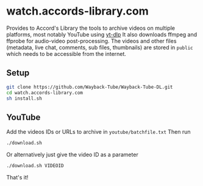 # watch.accords-library.com

Provides to Accord's Library the tools to archive videos on multiple platforms, most notably YouTube using [yt-dlp](https://github.com/yt-dlp/yt-dlp)
It also downloads ffmpeg and ffprobe for audio-video post-processing.
The videos and other files (metadata, live chat, comments, sub files, thumbnails) are stored in `public` which needs to be accessible from the internet.  

## Setup
```bash
git clone https://github.com/Wayback-Tube/Wayback-Tube-DL.git
cd watch.accords-library.com
sh install.sh
```

## YouTube
Add the videos IDs or URLs to archive in `youtube/batchfile.txt`
Then run
```bash
./download.sh
```
Or alternatively just give the video ID as a parameter
```bash
./download.sh VIDEOID
```

That's it!
